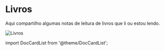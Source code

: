 # Livros

Aqui compartilho algumas notas de leitura de livros que li ou estou lendo.

![Livros](https://mais.opovo.com.br/_midias/gif/2021/06/23/040d2cd2037cc705b17365b43e2002a9-16188283.gif)

import DocCardList from '@theme/DocCardList';

<DocCardList />